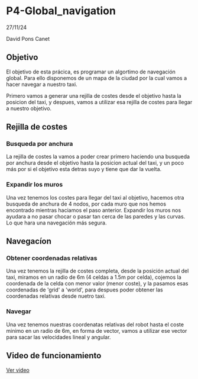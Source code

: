 # P4-Global_navigation

27/11/24

David Pons Canet

## Objetivo

El objetivo de esta prácica, es programar un algortimo de navegación global. Para ello disponemos de un mapa de la ciudad por la cual vamos a hacer navegar a nuestro taxi.

Primero vamos a generar una rejilla de costes desde el objetivo hasta la posicion del taxi, y despues,  vamos a utilizar esa rejilla de costes para llegar a nuestro objetivo.

## Rejilla de costes

### Busqueda por anchura

La rejilla de costes la vamos a poder crear primero haciendo una busqueda por anchura desde el objetivo hasta la posicion actual del taxi, y un poco más por si el objetivo esta detras suyo y tiene que dar la vuelta.

### Expandir los muros

Una vez tenemos los costes para llegar del taxi al objetivo, hacemos otra busqueda de anchura de 4 nodos, por cada muro que nos hemos encontrado mientras haciamos el paso anterior. Expandir los muros nos ayudara a no pasar chocar o pasar tan cerca de las paredes y las curvas. Lo que hara una navegación más segura.

## Navegacíon 

### Obtener coordenadas relativas

Una vez tenemos la rejilla de costes completa, desde la posición actual del taxi, miramos en un radio de 6m (4 celdas a 1.5m por celda), cojemos la coordenada de la celda con menor valor (menor coste), y la pasamos esas coordenadas de 'grid' a 'world', para despues poder obtener las coordenadas relativas desde nuetro taxi.

### Navegar

Una vez tenemos nuestras coordenatas relativas del robot hasta el coste minimo en un radio de 6m, en forma de vector, vamos a utilizar ese vector para sacar las velocidades lineal y angular. 


## Video de funcionamiento

[Ver video](global_nav.mp4)